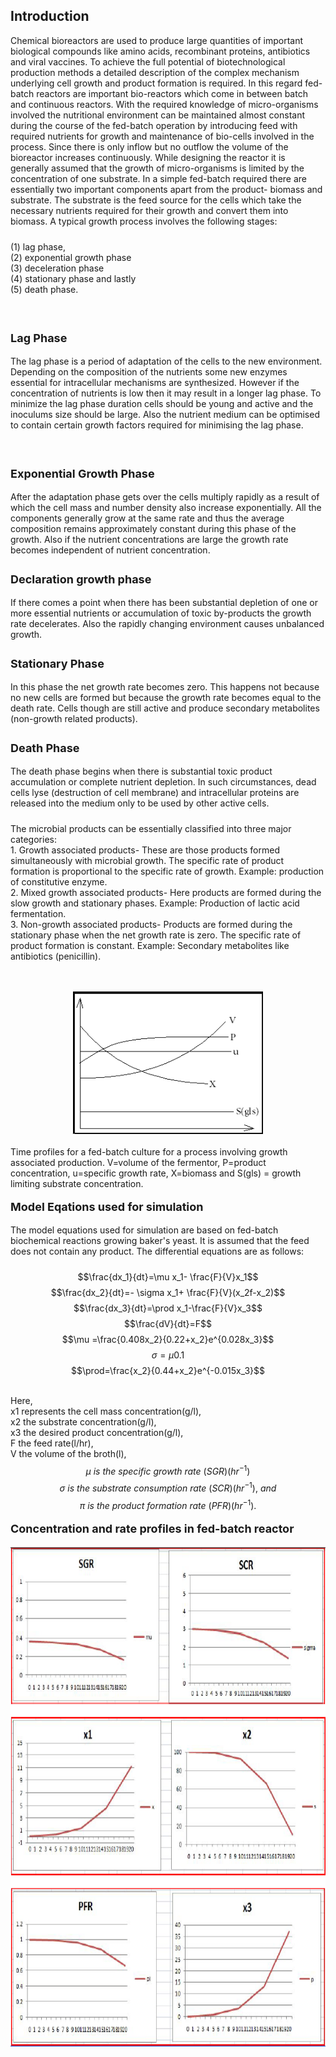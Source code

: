 ## Introduction

<p style="padding-bottom: 10px;">Chemical bioreactors are used to produce large quantities of important biological compounds like amino acids, recombinant proteins, antibiotics and viral vaccines. To achieve the full potential of biotechnological production methods a detailed description of the complex mechanism underlying cell growth and product formation is required. In this regard fed-batch reactors are important bio-reactors which come in between batch and continuous reactors. With the required knowledge of micro-organisms involved the nutritional environment can be maintained almost constant during the course of the fed-batch operation by introducing feed with required nutrients for growth and maintenance of bio-cells involved in the process. Since there is only inflow but no outflow the volume of the bioreactor increases continuously. While designing the reactor it is generally assumed that the growth of micro-organisms is limited by the concentration of one substrate. In a simple fed-batch required there are essentially two important components apart from the product- biomass and substrate. The substrate is the feed source for the cells which take the necessary nutrients required for their growth and convert them into biomass. A typical growth process involves the following stages:</p>
<p style="padding-bottom: 10px;">(1) lag phase,<br> 
(2) exponential growth phase <br>
(3) deceleration phase <br>
(4) stationary phase and lastly <br>
(5) death phase.</p><br>
<p style="text-align:left; font-size:18px; font-weight:bold;">Lag Phase</p>
<p style="padding-bottom: 10px;">The lag phase is a period of adaptation of the cells to the new environment. Depending on the composition of the nutrients some new enzymes essential for intracellular mechanisms are synthesized. However if the concentration of nutrients is low then it may result in a longer lag phase. To minimize the lag phase duration cells should be young and active and the inoculums size should be large. Also the nutrient medium can be optimised to contain certain growth factors required for minimising the lag phase.</p>
<br><p style="text-align:left; font-size:18px; font-weight:bold;">Exponential Growth Phase</p>
<p style="padding-bottom: 10px;">After the adaptation phase gets over the cells multiply rapidly as a result of which the cell mass and number density also increase exponentially. All the components generally grow at the same rate and thus the average composition remains approximately constant during this phase of the growth. Also if the nutrient concentrations are large the growth rate becomes independent of nutrient concentration.</p>
<p style="text-align:left; font-size:18px; font-weight:bold;">
Declaration growth phase
</p>
<p style="padding-bottom: 10px;">If there comes a point when there has been substantial depletion of one or more essential nutrients or accumulation of toxic by-products the growth rate decelerates. Also the rapidly changing environment causes unbalanced growth.</p>
<p style="text-align:left; font-size:18px; font-weight:bold;">Stationary Phase</p>
<p style="padding-bottom: 10px;">In this phase the net growth rate becomes zero. This happens not because no new cells are formed but because the growth rate becomes equal to the death rate. Cells though are still active and produce secondary metabolites (non-growth related products).</p>
<p style="text-align:left; font-size:18px; font-weight:bold;">Death Phase</p>
 <p style="padding-bottom: 10px;">The death phase begins when there is substantial toxic product accumulation or complete nutrient depletion. In such circumstances, dead cells lyse (destruction of cell membrane) and intracellular proteins are released into the medium only to be used by other active cells.</p>
 <p style="padding-bottom: 10px;">The microbial products can be essentially classified into three major categories:<br>
1. Growth associated products- These are those products formed simultaneously with microbial growth. The specific rate of product formation is proportional to the specific rate of growth. Example: production of constitutive enzyme.
<br>2. Mixed growth associated products- Here products are formed during the slow growth and stationary phases. Example: Production of lactic acid fermentation.
 <br>3. Non-growth associated products- Products are formed during the stationary phase when the net growth rate is zero. The specific rate of product formation is constant. Example: Secondary metabolites like antibiotics (penicillin).</p>
<p style="padding-bottom: 10px;">
 <div align="center">
<img src="images/eq1.PNG"style="width:304px;height:228px;"></img>
 </div>
<br/>
Time profiles for a fed-batch culture for a process involving growth associated production. V=volume of the fermentor, P=product concentration, u=specific growth rate, X=biomass and S(gls) = growth limiting substrate concentration.
 </p>
<p style="text-align:left; font-size:18px; font-weight:bold;">Model Eqations used for simulation</p>
 <p style="padding-bottom: 10px;">
  The model equations used for simulation are based on fed-batch biochemical reactions growing baker's yeast. It is assumed that the feed does not contain any product. The differential equations are as follows:
  <br/>
  
$$\frac{dx_1}{dt}=\mu x_1- \frac{F}{V}x_1$$
$$\frac{dx_2}{dt}=- \sigma x_1+ \frac{F}{V}(x_2f-x_2)$$
$$\frac{dx_3}{dt}=\prod x_1-\frac{F}{V}x_3$$
$$\frac{dV}{dt}=F$$
 $$\mu =\frac{0.408x_2}{0.22+x_2}e^{0.028x_3}$$
$$\sigma ={\mu}{0.1}$$
$$\prod=\frac{x_2}{0.44+x_2}e^{-0.015x_3}$$
 
 <br>Here, <br>
x1 represents the cell mass concentration(g/l),<br>
x2 the substrate concentration(g/l), <br>
x3 the desired product concentration(g/l), <br>
F the feed rate(l/hr),<br>
V the volume of the broth(l),<br>
$$μ \ is \ the \ specific \ growth \ rate \ (SGR)(hr^{-1})$$
$$σ \ is \ the \ substrate \ consumption \ rate \ (SCR)(hr^{-1}), \ and$$
$$π \ is \ the \ product \ formation \ rate \ (PFR) (hr^{-1}).$$
</p>
<p style="text-align:left; font-size:18px; font-weight:bold;">Concentration and rate profiles in fed-batch reactor</p>
<div align="center">
<p><img src="images/eq2.PNG"style="width:750px;height:800px;"></p>
</div>
</div>


 <script id="MathJax-script" async src="https://cdn.jsdelivr.net/npm/mathjax@3.2.2/es5/tex-mml-chtml.js"></script>    
 
